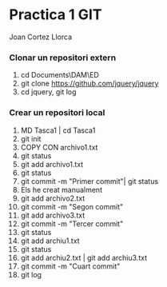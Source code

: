 # **Practica 1 GIT**
Joan Cortez Llorca
### Clonar un repositori extern
1. cd Documents\DAM\ED
2. git clone https://github.com/jquery/jquery
3. cd jquery, git log
### Crear un repositori local
1. MD Tasca1 | cd Tasca1 
2. git init
3. COPY CON archivo1.txt
4. git status
5. git add archivo1.txt
6. git status
7. git commit -m "Primer commit"| git status
8. Els he creat manualment
9. git add archivo2.txt
10. git commit -m "Segon commit"
11. git add archivo3.txt
12. git commit -m "Tercer commit"
13. git status 
14. git add archiu1.txt
15. git status
16. git add archiu2.txt | git add archiu3.txt
17. git commit -m "Cuart commit"
18. git log